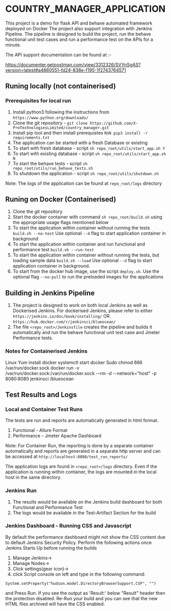 # COUNTRY_MANAGER_APPLICATION

This project is a demo for flask API and behave automated framework deployed on Docker
The project also support integration with Jenkins Pipeline. The pipeline is designed to build the project, run
the behave functional unit test cases and run a performance test on the APIs for a minute.

The API support documentation can be found at :- 

<https://documenter.getpostman.com/view/3312326/SVYnSgAS?version=latest#a4860551-fd24-838e-f195-1f2743764571>

## Runing locally (not containerised)
### Prerequisites for local run
1. Install python3 following the instructions from `https://www.python.org/downloads/`
2. Clone the git repository - `git clone https://github.com/X-ProTechnologiesLimited/country_manager.git`
3. Install pip tool and then install prerequistes `RUN pip3 install -r requirements.txt`
4. The application can be started with a fresh Database or existing
5. To start with fresh database - script `sh repo_root/utils/start_app.sh Y`
6. To start with existing database - script `sh repo_root/utils/start_app.sh N`
7. To start the behave tests - script `sh repo_root/utils/run_behave_tests.sh`
8. To shutdown the application - script `sh repo_root/utils/shutdown.sh`

Note: The logs of the application can be found at `repo_root/logs` directory

## Runing on Docker (Containerised)
1. Clone the git repository
2. Start the docker container with command `sh repo_root/build.sh` using the appropriate usage
flags mentioned below
3. To start the application within container without running the tests `build.sh --no-test`
Use optional `--d` flag to start application container in background
4. To start the application within container and run functional and performance test `build.sh --run-test`
5. To start the application within container without running the tests, but loading sample data `build.sh --load`
Use optional `--d` flag to start application container in background.
6. To start from the docker hub image, use the script `deploy.sh`. Use the optional flag `--no-pull` to run the
preloaded images for the applications

## Building in Jenkins Pipeline
1. The project is designed to work on both local Jenkins as well as Dockerised Jenkins.
For dockerised Jenkins, please refer to either `https://jenkins.io/doc/book/installing/` OR 
`https://hub.docker.com/r/jenkinsci/blueocean/`
2. The file `<repo_root>/Jenkinsfile` creates the pipeline and builds it automatically and
run the behave functional unit test case and Jmeter Performance tests.

### Notes for Containerised Jenkins
Linux
Yum install docker
systemctl start docker
Sudo chmod 666 /var/run/docker.sock
docker run -v /var/run/docker.sock:/var/run/docker.sock --rm -d --network="host" -p 8080:8080 jenkinsci
/blueocean

## Test Results and Logs

### Local and Container Test Runs
The tests are run and reports are automatically generated in html
format. 
1. Functional - Allure Format
2. Performance - Jmeter Apache Dashboard

Note: For Container Run, the reporting is done by a separate container automatically and reports
are generated in a separate http server and can be accessed at `http://localhost:8080/test_run_reports/`

The application logs are found in `<repo_root>/logs` directory. Even if the application is running
within container, the logs are mounted in the local host in the same directory.

### Jenkins Run
1. The results would be available on the Jenkins build dashboard for both Functional and Performance Test
2. The logs would be available in the Test-Artifact Section for the build

### Jenkins Dashboard - Running CSS and Javascript
By default the performance dashboard might not show the CSS content due to default Jenkins Security
Policy. Perform the following actions once Jenkins Starts Up before running the builds
1. Manage Jenkins->
2. Manage Nodes->
3. Click settings(gear icon)->
4. click Script console on left and type in the following command:

`System.setProperty("hudson.model.DirectoryBrowserSupport.CSP", "")`

and Press Run. If you see the output as 'Result:' below "Result" header then the protection disabled. 
Re-Run your build and you can see that the new HTML files archived will have the CSS enabled.


